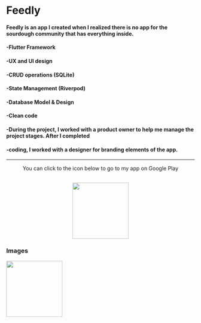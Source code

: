 # Feedly

#### Feedly is an app I created when I realized there is no app for the sourdough community that has everything inside. 
#### -Flutter Framework 
#### -UX and UI design 
#### -CRUD operations (SQLite) 
#### -State Management (Riverpod) 
#### -Database Model & Design 
#### -Clean code 
#### -During the project, I worked with a product owner to help me manage the project stages. After I completed 
#### -coding, I worked with a designer for branding elements of the app.
---
<p align="center"> You can click to the icon below to go to my app on Google Play </p>

[<p align="center"><img src="https://user-images.githubusercontent.com/97615706/186714357-d2154cbf-53e0-4132-9b95-e0768dd5066c.png" width="150"/></p>](https://play.google.com/store/apps/details?id=com.ctksoftware.feedly)
---
### Images

<img src="https://user-images.githubusercontent.com/97615706/186720013-f7229812-c0e0-4655-8dfd-c4fb83d4ce5d.png" width="150"/>
